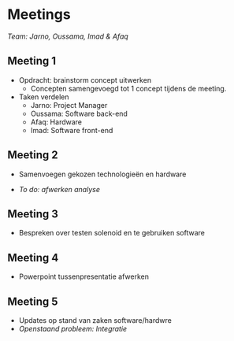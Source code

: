 # Meetings
_Team: Jarno, Oussama, Imad & Afaq_
## Meeting 1
 - Opdracht: brainstorm concept uitwerken
    - Concepten samengevoegd tot 1 concept tijdens de meeting.
- Taken verdelen
    - Jarno: Project Manager
    - Oussama: Software back-end
    - Afaq: Hardware
    - Imad: Software front-end
## Meeting 2
- Samenvoegen gekozen technologieën en hardware

- _To do: afwerken analyse_

## Meeting 3
- Bespreken over testen solenoid en te gebruiken software

## Meeting 4
- Powerpoint tussenpresentatie afwerken

## Meeting 5
- Updates op stand van zaken software/hardwre
- _Openstaand probleem: Integratie_